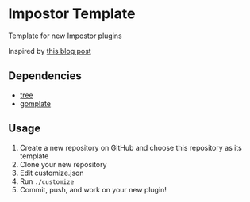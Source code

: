 # Impostor Template
Template for new Impostor plugins

Inspired by [this blog post](https://rclayton.silvrback.com/templatizing-github-template-repos)

## Dependencies
* [tree](https://linux.die.net/man/1/tree)
* [gomplate](https://gomplate.ca/)

## Usage
1. Create a new repository on GitHub and choose this repository as its template
2. Clone your new repository
3. Edit customize.json
4. Run `./customize`
5. Commit, push, and work on your new plugin!
